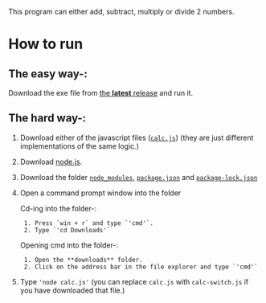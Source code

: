 This program can either add, subtract, multiply or divide 2 numbers.

# How to run

## The easy way-:

Download the exe file from [the **latest** release](https://github.com/DhruvMitna/calculator/releases/latest) and run it.

## The hard way-:

1. Download either of the javascript files ([`calc.js`](https://github.com/DhruvMitna/calculator/blob/master/calc.js)) (they are just different implementations of the same logic.)
2. Download [node.js](https://nodejs.org/dist/v14.17.4/node-v14.17.4-x64.msi).
3. Download the folder [`node_modules`](https://github.com/DhruvMitna/calculatork/blob/master/node_modules), [`package.json`](https://github.com/DhruvMitna/calculator/blob/master/package.json) and [`package-lock.json`](https://github.com/DhruvMitna/calculator/blob/master/package-lock.json)
4. Open a command prompt window into the folder

    Cd-ing into the folder-:

        1. Press `win + r` and type `'cmd'`.
        2. Type `'cd Downloads'`

    Opening cmd into the folder-:

        1. Open the **downloads** folder.
        2. Click on the address bar in the file explorer and type `'cmd'`

5. Type `'node calc.js'` (you can replace `calc.js` with `calc-switch.js` if you have downloaded that file.)